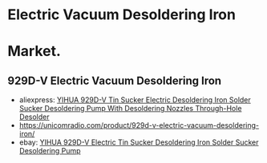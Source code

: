 # Electric Vacuum Desoldering Iron

# Market.
## 929D-V Electric Vacuum Desoldering Iron
- aliexpress: [YIHUA 929D-V Tin Sucker Electric Desoldering Iron Solder Sucker Desoldering Pump With Desoldering Nozzles Through-Hole Desolder](https://www.aliexpress.us/item/3256805796215097.html)
- https://unicomradio.com/product/929d-v-electric-vacuum-desoldering-iron/
- ebay: [YIHUA 929D-V Electric Tin Sucker Desoldering Iron Solder Sucker Desoldering Pump](https://www.ebay.com/itm/134857389549)
